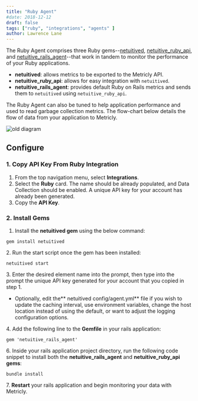 ```yaml
---
title: "Ruby Agent"
#date: 2018-12-12
draft: false
tags: ["ruby", "integrations", "agents" ]
author: Lawrence Lane
---
```

The Ruby Agent comprises three Ruby gems--[netuitived](https://rubygems.org/gems/netuitived), [netuitive_ruby_api](https://rubygems.org/gems/netuitive_ruby_api), and [netuitive_rails_agent](https://rubygems.org/gems/netuitive_rails_agent)--that work in tandem to monitor the performance of your Ruby applications.

- **netuitived**: allows metrics to be exported to the Metricly API.
- **netuitive_ruby_api**: allows for easy integration with `netuitived`.
- **netuitive_rails_agent**: provides default Ruby on Rails metrics and sends them to  `netuitived` using `netuitive_ruby_api`.

The Ruby Agent can also be tuned to help application performance and used to read garbage collection metrics. The flow-chart below details the flow of data from your application to Metricly.

![old diagram](/images/_index/old-diagram.png)

## Configure

### 1. Copy API Key From Ruby Integration
1. From the top navigation menu, select **Integrations**.
2. Select the **Ruby** card. The name should be already populated, and Data Collection should be enabled. A unique API key for your account has already been generated.
3. Copy the **API Key**.

### 2. Install Gems
1. Install the **netuitived gem** using the below command:

```
gem install netuitived
```
2\. Run the start script once the gem has been installed:

```
netuitived start
```

3\. Enter the desired element name into the prompt, then type into the prompt the unique API key generated for your account that you copied in step 1.

  - Optionally, edit the** netuitived config/agent.yml** file if you wish to update the caching interval, use environment variables, change the host location instead of using the default, or want to adjust the logging configuration options.

4\. Add the following line to the **Gemfile** in your rails application:

```
gem 'netuitive_rails_agent'
```

6\. Inside your rails application project directory, run the following code snippet to install both the **netuitive_rails_agent** and **netuitive_ruby_api gems**:

```
bundle install
```

7\. **Restart** your rails application and begin monitoring your data with Metricly.
